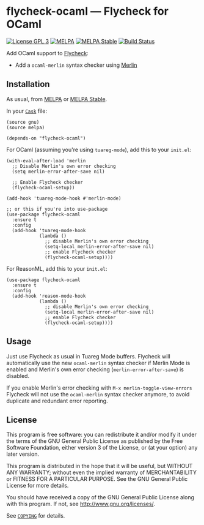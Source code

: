 flycheck-ocaml — Flycheck for OCaml
===================================

[![License GPL 3][badge-license]][copying]
[![MELPA][badge-melpa]](http://melpa.org/#/flycheck-ocaml)
[![MELPA Stable][badge-melpa-stable]](http://stable.melpa.org/#/flycheck-ocaml)
[![Build Status][badge-travis]](https://travis-ci.org/flycheck/flycheck-ocaml)

Add OCaml support to [Flycheck][]:

- Add a `ocaml-merlin` syntax checker using [Merlin][]

Installation
------------

As usual, from [MELPA][] or [MELPA Stable][].

In your [`Cask`][cask] file:

```elisp
(source gnu)
(source melpa)

(depends-on "flycheck-ocaml")
```

For OCaml (assuming you're using `tuareg-mode`), add this to your `init.el`:

```elisp
(with-eval-after-load 'merlin
  ;; Disable Merlin's own error checking
  (setq merlin-error-after-save nil)

  ;; Enable Flycheck checker
  (flycheck-ocaml-setup))

(add-hook 'tuareg-mode-hook #'merlin-mode)

;; or this if you're into use-package
(use-package flycheck-ocaml
  :ensure t
  :config
  (add-hook 'tuareg-mode-hook
            (lambda ()
              ;; disable Merlin's own error checking
              (setq-local merlin-error-after-save nil)
              ;; enable Flycheck checker
              (flycheck-ocaml-setup))))
```

For ReasonML, add this to your `init.el`:

```elisp
(use-package flycheck-ocaml
  :ensure t
  :config
  (add-hook 'reason-mode-hook
            (lambda ()
              ;; disable Merlin's own error checking
              (setq-local merlin-error-after-save nil)
              ;; enable Flycheck checker
              (flycheck-ocaml-setup))))
```

Usage
-----

Just use Flycheck as usual in Tuareg Mode buffers.  Flycheck will automatically
use the new `ocaml-merlin` syntax checker if Merlin Mode is enabled and Merlin's
own error checking (`merlin-error-after-save`) is disabled.

If you enable Merlin's error checking with `M-x merlin-toggle-view-errors`
Flycheck will not use the `ocaml-merlin` syntax checker anymore, to avoid
duplicate and redundant error reporting.

License
-------

This program is free software: you can redistribute it and/or modify it under
the terms of the GNU General Public License as published by the Free Software
Foundation, either version 3 of the License, or (at your option) any later
version.

This program is distributed in the hope that it will be useful, but WITHOUT ANY
WARRANTY; without even the implied warranty of MERCHANTABILITY or FITNESS FOR A
PARTICULAR PURPOSE.  See the GNU General Public License for more details.

You should have received a copy of the GNU General Public License along with
this program.  If not, see http://www.gnu.org/licenses/.

See [`COPYING`][copying] for details.

[badge-license]: https://img.shields.io/badge/license-GPL_3-green.svg?dummy
[COPYING]: https://github.com/flycheck/flycheck-ocaml/blob/master/COPYING
[badge-melpa]: http://melpa.org/packages/flycheck-ocaml-badge.svg
[badge-melpa-stable]: http://stable.melpa.org/packages/flycheck-ocaml-badge.svg
[badge-travis]: https://travis-ci.org/flycheck/flycheck-ocaml.svg?branch=master
[Flycheck]: http://www.flycheck.org
[Merlin]: https://github.com/the-lambda-church/merlin
[MELPA]: http://melpa.org
[MELPA Stable]: http://stable.melpa.org
[cask]: http://cask.readthedocs.org
